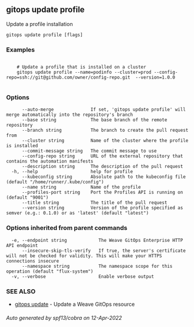 ## gitops update profile

Update a profile installation

```
gitops update profile [flags]
```

### Examples

```

	# Update a profile that is installed on a cluster
	gitops update profile --name=podinfo --cluster=prod --config-repo=ssh://git@github.com/owner/config-repo.git  --version=1.0.0
		
```

### Options

```
      --auto-merge              If set, 'gitops update profile' will merge automatically into the repository's branch
      --base string             The base branch of the remote repository
      --branch string           The branch to create the pull request from
      --cluster string          Name of the cluster where the profile is installed
      --commit-message string   The commit message to use
      --config-repo string      URL of the external repository that contains the automation manifests
      --description string      The description of the pull request
  -h, --help                    help for profile
      --kubeconfig string       Absolute path to the kubeconfig file (default "/home/runner/.kube/config")
      --name string             Name of the profile
      --profiles-port string    Port the Profiles API is running on (default "9001")
      --title string            The title of the pull request
      --version string          Version of the profile specified as semver (e.g.: 0.1.0) or as 'latest' (default "latest")
```

### Options inherited from parent commands

```
  -e, --endpoint string            The Weave GitOps Enterprise HTTP API endpoint
      --insecure-skip-tls-verify   If true, the server's certificate will not be checked for validity. This will make your HTTPS connections insecure
      --namespace string           The namespace scope for this operation (default "flux-system")
  -v, --verbose                    Enable verbose output
```

### SEE ALSO

* [gitops update](gitops_update.md)	 - Update a Weave GitOps resource

###### Auto generated by spf13/cobra on 12-Apr-2022

